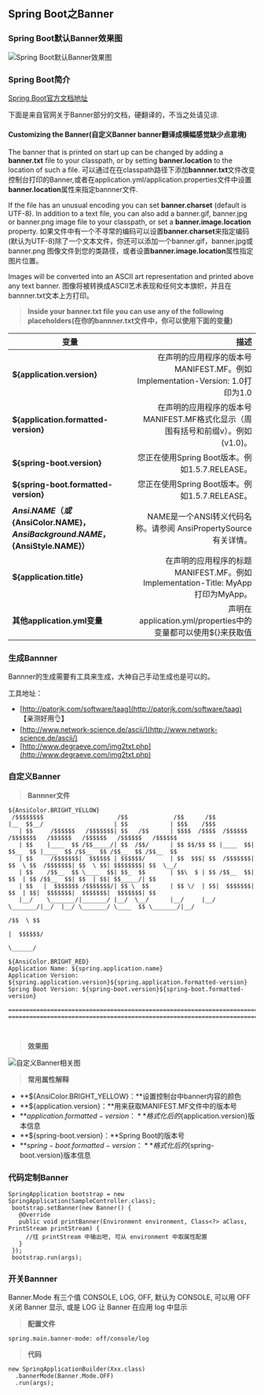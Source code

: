 ## Spring Boot之Banner

### Spring Boot默认Banner效果图

![Spring Boot默认Banner效果图](http://upload-images.jianshu.io/upload_images/6331401-25e450900e525c8a.png?imageMogr2/auto-orient/strip%7CimageView2/2/w/1240)

### Spring Boot简介

[Spring Boot官方文档地址](https://docs.spring.io/spring-boot/docs/1.5.7.RELEASE/reference/htmlsingle/)

下面是来自官网关于Banner部分的文档，硬翻译的，不当之处请见谅.

#### Customizing the Banner(自定义Banner banner翻译成横幅感觉缺少点意境)

The banner that is printed on start up can be changed by adding a **banner.txt** file to your classpath, or by setting **banner.location** to the location of such a file.
可以通过在在classpath路径下添加**bannner.txt**文件改变控制台打印的Banner,或者在application.yml/application.properties文件中设置**banner.location**属性来指定bannner文件.

 If the file has an unusual encoding you can set **banner.charset** (default is UTF-8). In addition to a text file, you can also add a banner.gif, banner.jpg or banner.png image file to your classpath, or set a **banner.image.location** property. 
 如果文件中有一个不寻常的编码可以设置**banner.charset**来指定编码(默认为UTF-8)除了一个文本文件，你还可以添加一个banner.gif，banner.jpg或banner.png 图像文件到您的类路径，或者设置**banner.image.location**属性指定图片位置。
 
 Images will be converted into an ASCII art representation and printed above any text banner.
图像将被转换成ASCII艺术表现和任何文本旗帜，并且在bannner.txt文本上方打印。

>**Inside your banner.txt file you can use any of the following placeholders(在你的bannner.txt文件中，你可以使用下面的变量)**


|变量|描述|
| -----------| -----------------------------------------------------:|
|**${application.version}**|在声明的应用程序的版本号MANIFEST.MF。例如 Implementation-Version: 1.0打印为1.0|
|**${application.formatted-version}**|在声明的应用程序的版本号MANIFEST.MF格式化显示（周围有括号和前缀v）。例如(v1.0)。|
|**${spring-boot.version}**|您正在使用Spring Boot版本。例如1.5.7.RELEASE。|
|**${spring-boot.formatted-version}**|您正在使用Spring Boot版本。例如1.5.7.RELEASE。|
|**${Ansi.NAME}（或${AnsiColor.NAME}，${AnsiBackground.NAME}，${AnsiStyle.NAME}）**|NAME是一个ANSI转义代码名称。请参阅 AnsiPropertySource有关详情。|
|**${application.title}**|在声明的应用程序的标题MANIFEST.MF。例如 Implementation-Title: MyApp打印为MyApp。|
|**其他application.yml变量**|声明在application.yml/properties中的变量都可以使用${}来获取值|




### 生成Bannner

Bannner的生成需要有工具来生成，大神自己手动生成也是可以的。


工具地址：
* [http://patorjk.com/software/taag](http://patorjk.com/software/taag) 【亲测好用👌】
* [http://www.network-science.de/ascii/](http://www.network-science.de/ascii/)
* [http://www.degraeve.com/img2txt.php](http://www.degraeve.com/img2txt.php)

### 自定义Banner

>**Bannner文件**

```
${AnsiColor.BRIGHT_YELLOW}
 /$$$$$$$$                     /$$             /$$      /$$
|__  $$__/                    | $$            | $$$    /$$$
   | $$     /$$$$$$   /$$$$$$$| $$   /$$      | $$$$  /$$$$  /$$$$$$  /$$$$$$$   /$$$$$$   /$$$$$$   /$$$$$$   /$$$$$$
   | $$    |____  $$ /$$_____/| $$  /$$/      | $$ $$/$$ $$ |____  $$| $$__  $$ |____  $$ /$$__  $$ /$$__  $$ /$$__  $$
   | $$     /$$$$$$$|  $$$$$$ | $$$$$$/       | $$  $$$| $$  /$$$$$$$| $$  \ $$  /$$$$$$$| $$  \ $$| $$$$$$$$| $$  \__/
   | $$    /$$__  $$ \____  $$| $$_  $$       | $$\  $ | $$ /$$__  $$| $$  | $$ /$$__  $$| $$  | $$| $$_____/| $$
   | $$   |  $$$$$$$ /$$$$$$$/| $$ \  $$      | $$ \/  | $$|  $$$$$$$| $$  | $$|  $$$$$$$|  $$$$$$$|  $$$$$$$| $$
   |__/    \_______/|_______/ |__/  \__/      |__/     |__/ \_______/|__/  |__/ \_______/ \____  $$ \_______/|__/
                                                                                          /$$  \ $$
                                                                                         |  $$$$$$/
                                                                                          \______/
                                                                                          
${AnsiColor.BRIGHT_RED}
Application Name: ${spring.application.name}
Application Version: ${spring.application.version}${spring.application.formatted-version}
Spring Boot Version: ${spring-boot.version}${spring-boot.formatted-version}

===========================================================================================================================                                                                                          
===========================================================================================================================



```

>**效果图**

![自定义Banner相关图](http://upload-images.jianshu.io/upload_images/6331401-a7d50fad97651484.png?imageMogr2/auto-orient/strip%7CimageView2/2/w/1240)

>**常用属性解释**

* **${AnsiColor.BRIGHT_YELLOW}：**设置控制台中banner内容的颜色
* **${application.version}：**用来获取MANIFEST.MF文件中的版本号
* **${application.formatted-version}：**格式化后的${application.version}版本信息
* **${spring-boot.version}：**Spring Boot的版本号
* **${spring-boot.formatted-version}：**格式化后的${spring-boot.version}版本信息

### 代码定制Banner

```
SpringApplication bootstrap = new SpringApplication(SampleController.class);
 bootstrap.setBanner(new Banner() {
   @Override
   public void printBanner(Environment environment, Class<?> aClass, PrintStream printStream) {
     //往 printStream 中输出吧, 可从 environment 中取属性配置 
   }
 });
 bootstrap.run(args);
```

### 开关Bannner

Banner.Mode 有三个值 CONSOLE, LOG, OFF, 默认为 CONSOLE, 可以用 OFF 关闭 Banner 显示, 或是 LOG 让 Banner 在应用 log 中显示

>**配置文件**

```
spring.main.banner-mode: off/console/log
```

>**代码**

```
new SpringApplicationBuilder(Xxx.class)
  .bannerMode(Banner.Mode.OFF)
  .run(args);
```
